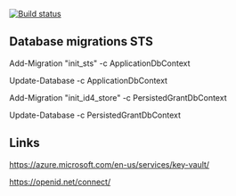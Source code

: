 
[![Build status](https://ci.appveyor.com/api/projects/status/hiehvbh6kqfr5p23?svg=true)](https://ci.appveyor.com/project/damienbod/demotokensapikeyvault)

## Database migrations STS

Add-Migration "init_sts" -c ApplicationDbContext

Update-Database -c ApplicationDbContext

Add-Migration "init_id4_store" -c PersistedGrantDbContext 

Update-Database -c PersistedGrantDbContext 

## Links

https://azure.microsoft.com/en-us/services/key-vault/

https://openid.net/connect/